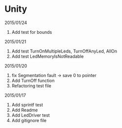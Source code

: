 # Unity

2015/01/24

1. Add test for bounds

2015/01/21

1. Add test TurnOnMultipleLeds, TurnOffAnyLed, AllOn
2. Add test LedMemoryIsNotReadable

2015/01/20

1. fix Segmentation fault -> save 0 to pointer
2. Add TurnOff function
3. Refactoring test file

2015/01/17

1. Add sprintf test
2. Add Readme
3. Add LedDriver test
4. Add gitignore file

